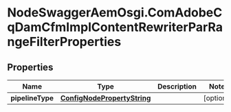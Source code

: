 # NodeSwaggerAemOsgi.ComAdobeCqDamCfmImplContentRewriterParRangeFilterProperties

## Properties
Name | Type | Description | Notes
------------ | ------------- | ------------- | -------------
**pipelineType** | [**ConfigNodePropertyString**](ConfigNodePropertyString.md) |  | [optional] 


